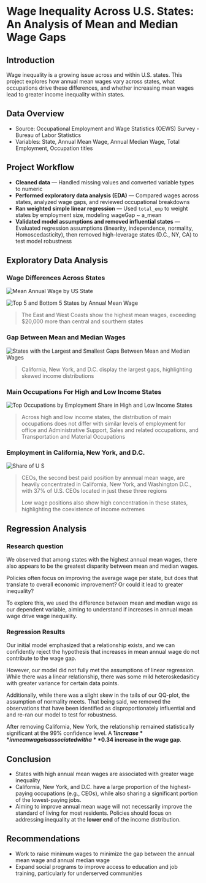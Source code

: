 # Wage Inequality Across U.S. States: An Analysis of Mean and Median Wage Gaps

## Introduction
Wage inequality is a growing issue across and within U.S. states. This project explores how annual mean wages vary across states, what occupations drive these differences, and whether increasing mean wages lead to greater income inequality within states.

## Data Overview
- Source: Occupational Employment and Wage Statistics (OEWS) Survey - Bureau of Labor Statistics 
- Variables: State, Annual Mean Wage, Annual Median Wage, Total Employment, Occupation titles

## Project Workflow

- **Cleaned data** — Handled missing values and converted variable types to numeric
- **Performed exploratory data analysis (EDA)** — Compared wages across states, analyzed wage gaps, and reviewed occupational breakdowns
- **Ran weighted simple linear regression** — Used `total_emp` to weight states by employment size, modeling wageGap ~ a_mean
- **Validated model assumptions and removed influential states** — Evaluated regression assumptions (linearity, independence, normality, Homoscedasticity), then removed high-leverage states (D.C., NY, CA) to test model robustness

## Exploratory Data Analysis

### Wage Differences Across States
![Mean Annual Wage by US State](https://github.com/user-attachments/assets/7ef0450e-5ef2-42d9-bf61-dcfd32183016)

![Top 5 and Bottom 5 States by Annual Mean Wage](https://github.com/user-attachments/assets/f9af7e28-edf0-426a-a4b1-82a57d86ce5a)
> The East and West Coasts show the highest mean wages, exceeding $20,000 more than central and sourthern states

### Gap Between Mean and Median Wages
![States with the Largest and Smallest Gaps Between Mean and Median Wages](https://github.com/user-attachments/assets/74696b4e-7ae0-4e9c-8376-40780af1e4ea)
> California, New York, and D.C. display the largest gaps, highlighting skewed income distributions

### Main Occupations For High and Low Income States
![Top Occupations by Employment Share in High and Low Income States](https://github.com/user-attachments/assets/c9facb64-2ea4-4a47-87c7-63534e5b46af)
> Across high and low income states, the distribution of main occupations does not differ with similar levels of employment for office and Administrative Support, Sales and related occupations, and Transportation and Material Occupations


### Employment in California, New York, and D.C.
![Share of U S](https://github.com/user-attachments/assets/31f53c91-b297-43d5-ab2b-d290b0d1414d)
> CEOs, the second best paid position by annnual mean wage, are heavily concentrated in California, New York, and Washington D.C., with 37% of U.S. CEOs located in just these three regions
> 
> Low wage positions also show high concentration in these states, highlighting the coexistence of income extremes

## Regression Analysis

### Research question
We observed that among states with the highest annual mean wages, there also appears to be the greatest disparity between mean and median wages.  

Policies often focus on improving the average wage per state, but does that translate to overall economic improvement? Or could it lead to greater inequality?

To explore this, we used the difference between mean and median wage as our dependent variable, aiming to understand if increases in annual mean wage drive wage inequality.

### Regression Results
Our initial model emphasized that a relationship exists, and we can confidently reject the hypothesis that increases in mean annual wage do not contribute to the wage gap.

However, our model did not fully met the assumptions of linear regression. While there was a linear relationship, there was some mild heteroskedasiticy with greater variance for certain data points.

Additionally, while there was a slight skew in the tails of our QQ-plot, the assumption of normality meets. That being said, we removed the observations that have been identified as disproportionately influential and and re-ran our model to test for robustness.

After removing California, New York, the relationship remained statistically significant at the 99% confidence level. A **$1 increase** in mean wage is associated with a **$0.34 increase in the wage gap**.


## Conclusion

- States with high annual mean wages are associated with greater wage inequality
- California, New York, and D.C. have a large proportion of the highest-paying occupations (e.g., CEOs), while also sharing a significant portion of the lowest-paying jobs.  
- Aiming to improve annual mean wage will not necessarily improve the standard of living for most residents. Policies should focus on addressing inequality at the **lower end** of the income distribution.

## Recommendations
- Work to raise minimum wages to minimize the gap between the annual mean wage and annual median wage
- Expand social programs to improve access to education and job training, particularly for underserved communities
